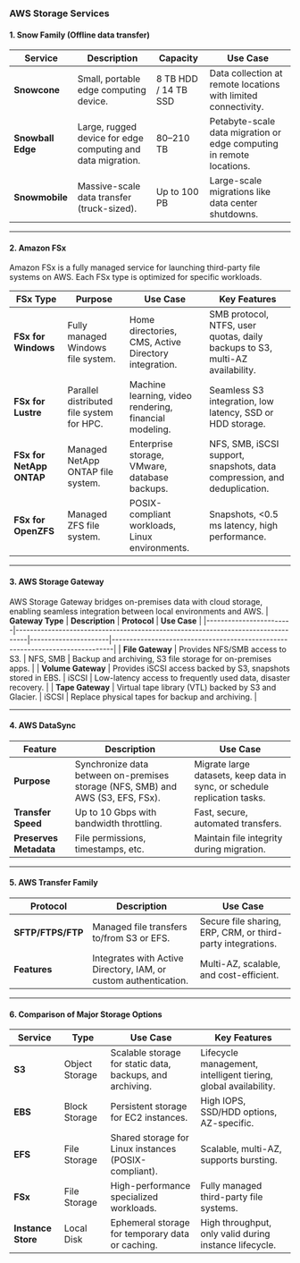 ### **AWS Storage Services**

#### **1. Snow Family (Offline data transfer)**
| **Service**          | **Description**                                                                 | **Capacity**               | **Use Case**                                                                                   |
|-----------------------|---------------------------------------------------------------------------------|----------------------------|-----------------------------------------------------------------------------------------------|
| **Snowcone**          | Small, portable edge computing device.                                          | 8 TB HDD / 14 TB SSD       | Data collection at remote locations with limited connectivity.                                |
| **Snowball Edge**     | Large, rugged device for edge computing and data migration.                     | 80–210 TB                  | Petabyte-scale data migration or edge computing in remote locations.                          |
| **Snowmobile**        | Massive-scale data transfer (truck-sized).                                      | Up to 100 PB               | Large-scale migrations like data center shutdowns.                                            |

---

#### **2. Amazon FSx**
Amazon FSx is a fully managed service for launching third-party file systems on AWS. Each FSx type is optimized for specific workloads.

| **FSx Type**              | **Purpose**                                             | **Use Case**                                             | **Key Features**                                                                 |
|---------------------------|---------------------------------------------------------|---------------------------------------------------------|----------------------------------------------------------------------------------|
| **FSx for Windows**        | Fully managed Windows file system.                     | Home directories, CMS, Active Directory integration.     | SMB protocol, NTFS, user quotas, daily backups to S3, multi-AZ availability.    |
| **FSx for Lustre**         | Parallel distributed file system for HPC.              | Machine learning, video rendering, financial modeling.   | Seamless S3 integration, low latency, SSD or HDD storage.                       |
| **FSx for NetApp ONTAP**   | Managed NetApp ONTAP file system.                      | Enterprise storage, VMware, database backups.            | NFS, SMB, iSCSI support, snapshots, data compression, and deduplication.        |
| **FSx for OpenZFS**        | Managed ZFS file system.                               | POSIX-compliant workloads, Linux environments.           | Snapshots, <0.5 ms latency, high performance.                                   |

---

#### **3. AWS Storage Gateway**
AWS Storage Gateway bridges on-premises data with cloud storage, enabling seamless integration between local environments and AWS.
| **Gateway Type**       | **Description**                                                                 | **Protocol**         | **Use Case**                                                                 |
|------------------------|---------------------------------------------------------------------------------|----------------------|------------------------------------------------------------------------------|
| **File Gateway**       | Provides NFS/SMB access to S3.                                                  | NFS, SMB             | Backup and archiving, S3 file storage for on-premises apps.                  |
| **Volume Gateway**     | Provides iSCSI access backed by S3, snapshots stored in EBS.                    | iSCSI                | Low-latency access to frequently used data, disaster recovery.               |
| **Tape Gateway**       | Virtual tape library (VTL) backed by S3 and Glacier.                            | iSCSI                | Replace physical tapes for backup and archiving.                             |

---

#### **4. AWS DataSync**
| **Feature**            | **Description**                                                                 | **Use Case**                                                                 |
|------------------------|---------------------------------------------------------------------------------|------------------------------------------------------------------------------|
| **Purpose**            | Synchronize data between on-premises storage (NFS, SMB) and AWS (S3, EFS, FSx). | Migrate large datasets, keep data in sync, or schedule replication tasks.    |
| **Transfer Speed**     | Up to 10 Gbps with bandwidth throttling.                                        | Fast, secure, automated transfers.                                           |
| **Preserves Metadata** | File permissions, timestamps, etc.                                              | Maintain file integrity during migration.                                    |

---

#### **5. AWS Transfer Family**
| **Protocol**           | **Description**                                                                 | **Use Case**                                                                 |
|------------------------|---------------------------------------------------------------------------------|------------------------------------------------------------------------------|
| **SFTP/FTPS/FTP**      | Managed file transfers to/from S3 or EFS.                                        | Secure file sharing, ERP, CRM, or third-party integrations.                  |
| **Features**           | Integrates with Active Directory, IAM, or custom authentication.                 | Multi-AZ, scalable, and cost-efficient.                                      |

---

#### **6. Comparison of Major Storage Options**
| **Service**            | **Type**           | **Use Case**                                                                 | **Key Features**                                                              |
|------------------------|--------------------|------------------------------------------------------------------------------|-------------------------------------------------------------------------------|
| **S3**                | Object Storage     | Scalable storage for static data, backups, and archiving.                   | Lifecycle management, intelligent tiering, global availability.              |
| **EBS**               | Block Storage      | Persistent storage for EC2 instances.                                       | High IOPS, SSD/HDD options, AZ-specific.                                      |
| **EFS**               | File Storage       | Shared storage for Linux instances (POSIX-compliant).                       | Scalable, multi-AZ, supports bursting.                                        |
| **FSx**               | File Storage       | High-performance specialized workloads.                                     | Fully managed third-party file systems.                                       |
| **Instance Store**    | Local Disk         | Ephemeral storage for temporary data or caching.                            | High throughput, only valid during instance lifecycle.                        |
